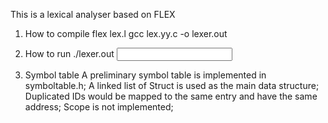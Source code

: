 This is a lexical analyser based on FLEX

1. How to compile
flex lex.l
gcc lex.yy.c -o lexer.out

2. How to run
./lexer.out <input program file>

3. Symbol table
A preliminary symbol table is implemented in symboltable.h;
A linked list of Struct is used as the main data structure;
Duplicated IDs would be mapped to the same entry and have the same address;
Scope is not implemented;
